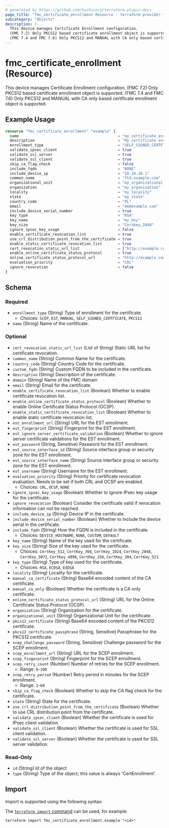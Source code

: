 ```yaml
---
# generated by https://github.com/hashicorp/terraform-plugin-docs
page_title: "fmc_certificate_enrollment Resource - terraform-provider-fmc"
subcategory: "Objects"
description: |-
  This device manages Certificate Enrollment configuration.
  (FMC 7.2) Only PKCS12 based certificate enrollment object is supported.
  (FMC 7.4 and FMC 7.6) Only PKCS12 and MANUAL with CA only based certificate enrollment object is supported.
---
```


# fmc_certificate_enrollment (Resource)

This device manages Certificate Enrollment configuration.
 (FMC 7.2) Only PKCS12 based certificate enrollment object is supported. 
 (FMC 7.4 and FMC 7.6) Only PKCS12 and MANUAL with CA only based certificate enrollment object is supported.

## Example Usage

```terraform
resource "fmc_certificate_enrollment" "example" {
  name                                            = "my_certificate_enrollment"
  description                                     = "My certificate enrollment"
  enrollment_type                                 = "SELF_SIGNED_CERTFICATE"
  validate_ipsec_client                           = true
  validate_ssl_server                             = true
  validate_ssl_client                             = true
  skip_ca_flag_check                              = false
  include_fqdn                                    = "NONE"
  include_device_ip                               = "10.10.10.1"
  common_name                                     = "ftd.example.com"
  organizational_unit                             = "my_organizational_unit"
  organization                                    = "my_organization"
  locality                                        = "my_locality"
  state                                           = "my_state"
  country_code                                    = "PL"
  email                                           = "me@example.com"
  include_device_serial_number                    = true
  key_type                                        = "RSA"
  key_name                                        = "my_key"
  key_size                                        = "CertKey_2048"
  ignore_ipsec_key_usage                          = false
  enable_certificate_revocation_list              = true
  use_crl_distribution_point_from_the_certificate = true
  enable_static_certificate_revocation_list       = true
  cert_revocation_static_url_list                 = ["http://example.com/crl.pem"]
  enable_online_certificate_status_protocol       = true
  online_certificate_status_protocol_url          = "http://example.com/ocsp"
  evaluation_priority                             = "CRL"
  ignore_revocation                               = false
}
```

<!-- schema generated by tfplugindocs -->
## Schema

### Required

- `enrollment_type` (String) Type of enrollment for the certificate.
  - Choices: `SCEP`, `EST`, `MANUAL`, `SELF_SIGNED_CERTFICATE`, `PKCS12`
- `name` (String) Name of the certificate.

### Optional

- `cert_revocation_static_url_list` (List of String) Static URL list for certificate revocation.
- `common_name` (String) Common Name for the certificate.
- `country_code` (String) Country Code for the certificate.
- `custom_fqdn` (String) Custom FQDN to be included in the certificate.
- `description` (String) Description of the certificate.
- `domain` (String) Name of the FMC domain
- `email` (String) Email for the certificate.
- `enable_certificate_revocation_list` (Boolean) Whether to enable certificate revocation list.
- `enable_online_certificate_status_protocol` (Boolean) Whether to enable Online Certificate Status Protocol (OCSP).
- `enable_static_certificate_revocation_list` (Boolean) Whether to enable static certificate revocation list.
- `est_enrollment_url` (String) URL for the EST enrollment.
- `est_fingerprint` (String) Fingerprint for the EST enrollment.
- `est_ignore_server_certificate_validation` (Boolean) Whether to ignore server certificate validations for the EST enrollment.
- `est_password` (String, Sensitive) Password for the EST enrollment.
- `est_source_interface_id` (String) Source interface group or security zone for the EST enrollment.
- `est_source_interface_name` (String) Source interface group or security zone for the EST enrollment.
- `est_username` (String) Username for the EST enrollment.
- `evaluation_priority` (String) Priority for certificate revocation evaluation. Needs to be set if both CRL and OCSP are enabled.
  - Choices: `CRL`, `OCSP`, `NONE`
- `ignore_ipsec_key_usage` (Boolean) Whether to ignore IPsec key usage for the certificate.
- `ignore_revocation` (Boolean) Consider the certificate valid if revocation information can not be reached.
- `include_device_ip` (String) Device IP in the certificate.
- `include_device_serial_number` (Boolean) Whether to include the device serial in the certificate.
- `include_fqdn` (String) How the FQDN is included in the certificate.
  - Choices: `DEVICE_HOSTNAME`, `NONE`, `CUSTOM`, `DEFAULT`
- `key_name` (String) Name of the key used for the certificate.
- `key_size` (String) Size of the key used for the certificate.
  - Choices: `CertKey_512`, `CertKey_768`, `CertKey_1024`, `CertKey_2048`, `CertKey_3072`, `CertKey_4096`, `CertKey_256`, `CertKey_384`, `CertKey_521`
- `key_type` (String) Type of key used for the certificate.
  - Choices: `RSA`, `ECDSA`, `EdDSA`
- `locality` (String) Locality for the certificate.
- `manual_ca_certificate` (String) Base64 encoded content of the CA certificate.
- `manual_ca_only` (Boolean) Whether the certificate is a CA only certificate.
- `online_certificate_status_protocol_url` (String) URL for the Online Certificate Status Protocol (OCSP).
- `organization` (String) Organization for the certificate.
- `organizational_unit` (String) Organizational Unit for the certificate.
- `pkcs12_certificate` (String) Base64 encoded content of the PKCS12 certificate.
- `pkcs12_certificate_passphrase` (String, Sensitive) Passphrase for the PKCS12 certificate.
- `scep_challenge_password` (String, Sensitive) Challenge password for the SCEP enrollment.
- `scep_enrollment_url` (String) URL for the SCEP enrollment.
- `scep_fingerprint` (String) Fingerprint for the SCEP enrollment.
- `scep_retry_count` (Number) Number of retries for the SCEP enrollment.
  - Range: `0`-`100`
- `scep_retry_period` (Number) Retry period in minutes for the SCEP enrollment.
  - Range: `1`-`60`
- `skip_ca_flag_check` (Boolean) Whether to skip the CA flag check for the certificate.
- `state` (String) State for the certificate.
- `use_crl_distribution_point_from_the_certificate` (Boolean) Whether to use CRL distribution point from the certificate.
- `validate_ipsec_client` (Boolean) Whether the certificate is used for IPsec client validation.
- `validate_ssl_client` (Boolean) Whether the certificate is used for SSL client validation.
- `validate_ssl_server` (Boolean) Whether the certificate is used for SSL server validation.

### Read-Only

- `id` (String) Id of the object
- `type` (String) Type of the object; this value is always 'CertEnrollment'.

## Import

Import is supported using the following syntax:

The [`terraform import` command](https://developer.hashicorp.com/terraform/cli/commands/import) can be used, for example:

```shell
terraform import fmc_certificate_enrollment.example "<id>"
```
